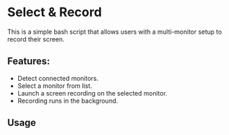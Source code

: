 # Select & Record

This is a simple bash script that allows users with a multi-monitor setup to 
record their screen.

## Features:
  - Detect connected monitors.
  - Select a monitor from list.
  - Launch a screen recording on the selected monitor.
  - Recording runs in the background.

## Usage

